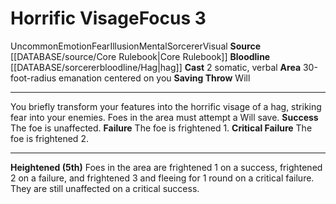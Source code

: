 ﻿---
actions: '[two-actions]'
area: 30-foot-radius emanation centered on you
bloodline: '[[DATABASE/sorcererbloodline/Hag|Hag]]'
component:
- Somatic
- Verbal
cost: null
deity: null
domain: null
duration: null
element: null
heighten: 5th
heighten_level: 3, 5
id: '514'
lesson: null
level: '3'
mystery: null
name: Horrific Visage
patron_theme: null
range: null
rarity: Uncommon
requirement: null
rus_type_level: null
saving_throw: Will
school: Illusion
source: '[[DATABASE/source/Core Rulebook|Core Rulebook]]'
target: null
tradition: null
trait:
- '[[DATABASE/trait/Emotion|Emotion]]'
- '[[DATABASE/trait/Fear|Fear]]'
- '[[DATABASE/trait/Illusion|Illusion]]'
- '[[DATABASE/trait/Mental|Mental]]'
- '[[DATABASE/trait/Sorcerer|Sorcerer]]'
- '[[DATABASE/trait/Uncommon|Uncommon]]'
- '[[DATABASE/trait/Visual|Visual]]'
trigger: null
type: Focus

---
# Horrific Visage<span class="item-type">Focus 3</span>

<span class="trait-uncommon item-trait">Uncommon</span><span class="item-trait">Emotion</span><span class="item-trait">Fear</span><span class="item-trait">Illusion</span><span class="item-trait">Mental</span><span class="item-trait">Sorcerer</span><span class="item-trait">Visual</span>
**Source** [[DATABASE/source/Core Rulebook|Core Rulebook]] 
**Bloodline** [[DATABASE/sorcererbloodline/Hag|hag]]
**Cast** <span class="action-icon">2</span> somatic, verbal
**Area** 30-foot-radius emanation centered on you
**Saving Throw** Will

---
You briefly transform your features into the horrific visage of a hag, striking fear into your enemies. Foes in the area must attempt a Will save.
**Success** The foe is unaffected.
**Failure** The foe is frightened 1.
**Critical Failure** The foe is frightened 2.

---
**Heightened (5th)** Foes in the area are frightened 1 on a success, frightened 2 on a failure, and frightened 3 and fleeing for 1 round on a critical failure. They are still unaffected on a critical success.